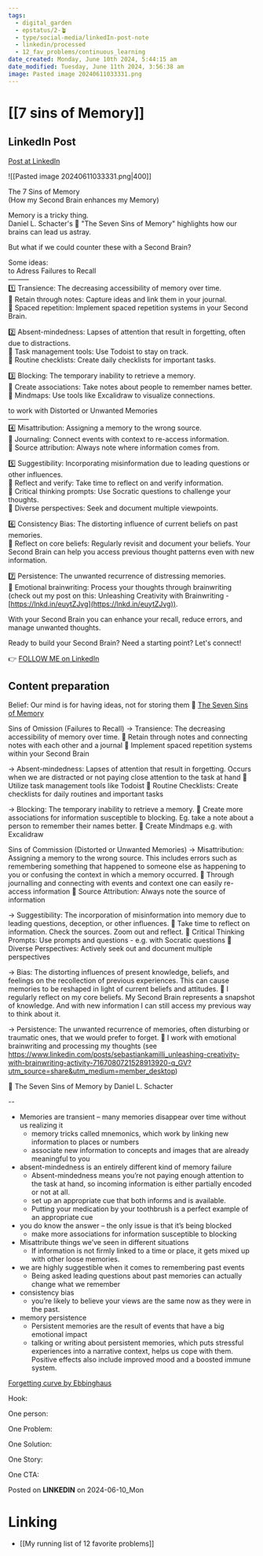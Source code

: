 ```yaml
---
tags:
  - digital_garden
  - epstatus/2-🪴
  - type/social-media/linkedIn-post-note
  - linkedin/processed
  - 12_fav_problems/continuous_learning
date_created: Monday, June 10th 2024, 5:44:15 am
date_modified: Tuesday, June 11th 2024, 3:56:38 am
image: Pasted image 20240611033331.png
---
```

# [[7 sins of Memory]]
## LinkedIn Post
[Post at LinkedIn](https://www.linkedin.com/posts/sebastiankamilli_the-7-sins-of-memory-how-my-second-brain-activity-7205826084267831297-S6pT?utm_source=share&utm_medium=member_desktop)

![[Pasted image 20240611033331.png|400]]

The 7 Sins of Memory  
(How my Second Brain enhances my Memory)  
  
Memory is a tricky thing.  
Daniel L. Schacter's 📖 "The Seven Sins of Memory" highlights how our brains can lead us astray.  
  
But what if we could counter these with a Second Brain?  

Some ideas:  
to Adress Failures to Recall  
———  
1️⃣ Transience: The decreasing accessibility of memory over time.  
🧠 Retain through notes: Capture ideas and link them in your journal.  
🧠 Spaced repetition: Implement spaced repetition systems in your Second Brain.  
  
2️⃣ Absent-mindedness: Lapses of attention that result in forgetting, often due to distractions.  
🧠 Task management tools: Use Todoist to stay on track.  
🧠 Routine checklists: Create daily checklists for important tasks.  
  
3️⃣ Blocking: The temporary inability to retrieve a memory.  
🧠 Create associations: Take notes about people to remember names better.  
🧠 Mindmaps: Use tools like Excalidraw to visualize connections.  
  
to work with Distorted or Unwanted Memories  
———  
4️⃣ Misattribution: Assigning a memory to the wrong source.  
🧠 Journaling: Connect events with context to re-access information.  
🧠 Source attribution: Always note where information comes from.  
  
5️⃣ Suggestibility: Incorporating misinformation due to leading questions or other influences.  
🧠 Reflect and verify: Take time to reflect on and verify information.  
🧠 Critical thinking prompts: Use Socratic questions to challenge your thoughts.  
🧠 Diverse perspectives: Seek and document multiple viewpoints.  
  
6️⃣ Consistency Bias: The distorting influence of current beliefs on past memories.  
🧠 Reflect on core beliefs: Regularly revisit and document your beliefs. Your Second Brain can help you access previous thought patterns even with new information.  
  
7️⃣ Persistence: The unwanted recurrence of distressing memories.  
🧠 Emotional brainwriting: Process your thoughts through brainwriting  
(check out my post on this: Unleashing Creativity with Brainwriting - [https://lnkd.in/euytZJvg](https://lnkd.in/euytZJvg)).  
  
With your Second Brain you can enhance your recall, reduce errors, and manage unwanted thoughts.  
  
Ready to build your Second Brain? Need a starting point? Let's connect!

👉 [FOLLOW ME on LinkedIn](https://www.linkedin.com/comm/mynetwork/discovery-see-all?usecase=PEOPLE_FOLLOWS&followMember=sebastiankamilli)

## Content preparation
Belief: Our mind is for having ideas, not for storing them
📖 [The Seven Sins of Memory](https://www.blinkist.com/en/nc/reader/the-seven-sins-of-memory-en)

Sins of Omission (Failures to Recall)
 → Transience: The decreasing accessibility of memory over time.
 🧠 Retain through notes and connecting notes with each other and a journal
 🧠 Implement spaced repetition systems within your Second Brain
 
 → Absent-mindedness: Lapses of attention that result in forgetting. Occurs when we are distracted or not paying close attention to the task at hand
 🧠 Utilize task management tools like Todoist
 🧠  Routine Checklists: Create checklists for daily routines and important tasks
 
 → Blocking: The temporary inability to retrieve a memory.
🧠 Create more associations for information susceptible to blocking. Eg. take a note about a person to remember their names better.
🧠 Create Mindmaps e.g. with Excalidraw

Sins of Commission (Distorted or Unwanted Memories)
 → Misattribution: Assigning a memory to the wrong source. This includes errors such as remembering something that happened to someone else as happening to you or confusing the context in which a memory occurred.
 🧠 Through journalling and connecting with events and context one can easily re-access information
🧠 Source Attribution: Always note the source of information

 → Suggestibility: The incorporation of misinformation into memory due to leading questions, deception, or other influences.
 🧠 Take time to reflect on information. Check the sources. Zoom out and reflect.
 🧠 Critical Thinking Prompts: Use prompts and questions - e.g. with Socratic questions
 🧠 Diverse Perspectives: Actively seek out and document multiple perspectives

 → Bias: The distorting influences of present knowledge, beliefs, and feelings on the recollection of previous experiences. This can cause memories to be reshaped in light of current beliefs and attitudes.
🧠 I regularly reflect on my core beliefs. My Second Brain represents a snapshot of knowledge. And with new information I can still access my previous way to think about it.

 → Persistence: The unwanted recurrence of memories, often disturbing or traumatic ones, that we would prefer to forget.
🧠 I work with emotional brainwriting and processing my thoughts (see https://www.linkedin.com/posts/sebastiankamilli_unleashing-creativity-with-brainwriting-activity-7167080721528913920-q_GV?utm_source=share&utm_medium=member_desktop)

📖 The Seven Sins of Memory by Daniel L. Schacter

--
+ Memories are transient – many memories disappear over time without us realizing it
	+ memory tricks called mnemonics, which work by linking new information to places or numbers
	+ associate new information to concepts and images that are already meaningful to you
+ absent-mindedness is an entirely different kind of memory failure
	+ Absent-mindedness means you’re not paying enough attention to the task at hand, so incoming information is either partially encoded or not at all.
	+ set up an appropriate cue that both informs and is available.
	+ Putting your medication by your toothbrush is a perfect example of an appropriate cue
+ you do know the answer – the only issue is that it’s being blocked
	+ make more associations for information susceptible to blocking
+ Misattribute things we’ve seen in different situations
	+ If information is not firmly linked to a time or place, it gets mixed up with other loose memories.
+ we are highly suggestible when it comes to remembering past events
	+ Being asked leading questions about past memories can actually change what we remember
+ consistency bias
	+ you’re likely to believe your views are the same now as they were in the past.
+ memory persistence
	+ Persistent memories are the result of events that have a big emotional impact
	+ talking or writing about persistent memories, which puts stressful experiences into a narrative context, helps us cope with them. Positive effects also include improved mood and a boosted immune system.

[Forgetting curve by Ebbinghaus](https://en.wikipedia.org/wiki/Forgetting_curve)

Hook:

One person:

One Problem: 

One Solution:

One Story:

One CTA:

Posted on **LINKEDIN** on 2024-06-10_Mon
# Linking
+ [[My running list of 12 favorite problems]]